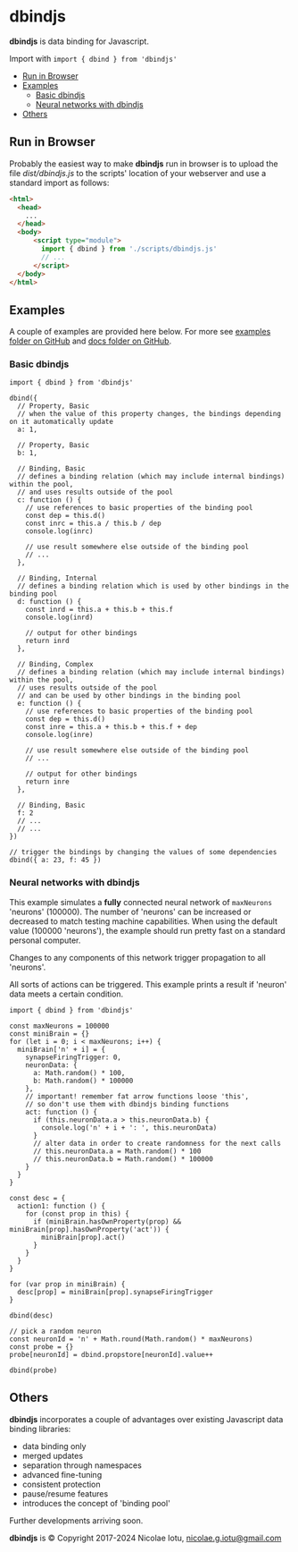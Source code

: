 # dbindjs

**dbindjs** is data binding for Javascript.

Import with `import { dbind } from 'dbindjs'`


* [Run in Browser](#run-in-browser)
* [Examples](#examples)
    * [Basic dbindjs](#basic-dbindjs)
    * [Neural networks with dbindjs](#neural-networks-with-dbindjs)
* [Others](#others)

## Run in Browser
Probably the easiest way to make **dbindjs** run in browser is to upload the file *dist/dbindjs.js* to the scripts' location of your webserver and use a standard import as follows:
```html
<html>
  <head>
    ...
  </head>
  <body>
      <script type="module">
        import { dbind } from './scripts/dbindjs.js'
        // ...
      </script>
  </body>
</html>
```

## Examples
A couple of examples are provided here below. For more see 
<a href="https://github.com/NicolaeIotu/dbindjs/tree/main/examples" title="examples folder on GitHub">examples folder on GitHub</a> and 
<a href="https://github.com/NicolaeIotu/dbindjs/tree/main/docs" title="docs folder on GitHub">docs folder on GitHub</a>.

### Basic dbindjs

```
import { dbind } from 'dbindjs'

dbind({
  // Property, Basic
  // when the value of this property changes, the bindings depending on it automatically update
  a: 1,

  // Property, Basic
  b: 1,

  // Binding, Basic
  // defines a binding relation (which may include internal bindings) within the pool,
  // and uses results outside of the pool
  c: function () {
    // use references to basic properties of the binding pool
    const dep = this.d()
    const inrc = this.a / this.b / dep
    console.log(inrc)

    // use result somewhere else outside of the binding pool
    // ...
  },

  // Binding, Internal
  // defines a binding relation which is used by other bindings in the binding pool
  d: function () {
    const inrd = this.a + this.b + this.f
    console.log(inrd)

    // output for other bindings
    return inrd
  },

  // Binding, Complex
  // defines a binding relation (which may include internal bindings) within the pool,
  // uses results outside of the pool
  // and can be used by other bindings in the binding pool
  e: function () {
    // use references to basic properties of the binding pool
    const dep = this.d()
    const inre = this.a + this.b + this.f + dep
    console.log(inre)

    // use result somewhere else outside of the binding pool
    // ...

    // output for other bindings
    return inre
  },

  // Binding, Basic
  f: 2
  // ...
  // ...
})

// trigger the bindings by changing the values of some dependencies
dbind({ a: 23, f: 45 })
```

### Neural networks with dbindjs
This example simulates a **fully** connected neural network of `maxNeurons` 'neurons' 
(100000). The number of 'neurons' can be increased or decreased to match testing 
machine capabilities. When using the default value (100000 'neurons'), the example 
should run pretty fast on a standard personal computer.

Changes to any components of this network trigger propagation to all 'neurons'.

All sorts of actions can be triggered. This example prints a result if 'neuron' 
data meets a certain condition.
```
import { dbind } from 'dbindjs'

const maxNeurons = 100000
const miniBrain = {}
for (let i = 0; i < maxNeurons; i++) {
  miniBrain['n' + i] = {
    synapseFiringTrigger: 0,
    neuronData: {
      a: Math.random() * 100,
      b: Math.random() * 100000
    },
    // important! remember fat arrow functions loose 'this',
    // so don't use them with dbindjs binding functions
    act: function () {
      if (this.neuronData.a > this.neuronData.b) {
        console.log('n' + i + ': ', this.neuronData)
      }
      // alter data in order to create randomness for the next calls
      // this.neuronData.a = Math.random() * 100
      // this.neuronData.b = Math.random() * 100000
    }
  }
}

const desc = {
  action1: function () {
    for (const prop in this) {
      if (miniBrain.hasOwnProperty(prop) && miniBrain[prop].hasOwnProperty('act')) {
        miniBrain[prop].act()
      }
    }
  }
}

for (var prop in miniBrain) {
  desc[prop] = miniBrain[prop].synapseFiringTrigger
}

dbind(desc)

// pick a random neuron
const neuronId = 'n' + Math.round(Math.random() * maxNeurons)
const probe = {}
probe[neuronId] = dbind.propstore[neuronId].value++

dbind(probe)
```

## Others

**dbindjs** incorporates a couple of advantages over existing Javascript data binding libraries:
* data binding only
* merged updates
* separation through namespaces
* advanced fine-tuning
* consistent protection
* pause/resume features
* introduces the concept of 'binding pool'

Further developments arriving soon.

**dbindjs** is © Copyright 2017-2024 Nicolae Iotu, nicolae.g.iotu@gmail.com
